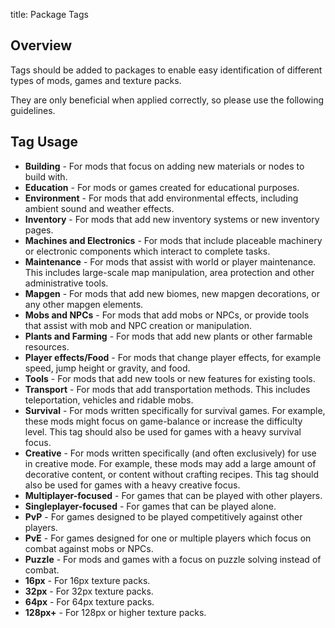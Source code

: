 title: Package Tags

## Overview

Tags should be added to packages to enable easy identification of different types of mods, games and texture packs. 

They are only beneficial when applied correctly, so please use the following guidelines.

## Tag Usage

* **Building** - For mods that focus on adding new materials or nodes to build with.
* **Education** - For mods or games created for educational purposes.
* **Environment** - For mods that add environmental effects, including ambient sound and weather effects.
* **Inventory** - For mods that add new inventory systems or new inventory pages.
* **Machines and Electronics** - For mods that include placeable machinery or electronic components which interact to complete tasks.
* **Maintenance** - For mods that assist with world or player maintenance. This includes large-scale map manipulation, area protection and other administrative tools.
* **Mapgen** - For mods that add new biomes, new mapgen decorations, or any other mapgen elements.
* **Mobs and NPCs** - For mods that add mobs or NPCs, or provide tools that assist with mob and NPC creation or manipulation.
* **Plants and Farming** - For mods that add new plants or other farmable resources. 
* **Player effects/Food** - For mods that change player effects, for example speed, jump height or gravity, and food.
* **Tools** - For mods that add new tools or new features for existing tools.
* **Transport** - For mods that add transportation methods. This includes teleportation, vehicles and ridable mobs.
* **Survival** - For mods written specifically for survival games. For example, these mods might focus on game-balance or increase the difficulty level. This tag should also be used for games with a heavy survival focus.
* **Creative** - For mods written specifically (and often exclusively) for use in creative mode. For example, these mods may add a large amount of decorative content, or content without crafting recipes. This tag should also be used for games with a heavy creative focus.
* **Multiplayer-focused** - For games that can be played with other players.
* **Singleplayer-focused** - For games that can be played alone.
* **PvP** - For games designed to be played competitively against other players.
* **PvE** - For games designed for one or multiple players which focus on combat against mobs or NPCs.
* **Puzzle** - For mods and games with a focus on puzzle solving instead of combat.
* **16px** - For 16px texture packs.
* **32px** - For 32px texture packs.
* **64px** - For 64px texture packs.
* **128px+** - For 128px or higher texture packs.